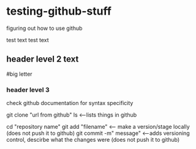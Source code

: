 # testing-github-stuff
figuring out how to use github

test text test text
## header level 2 text
#big letter
### header level 3
check github documentation for syntax specificity

git clone "url from github"
ls <--lists things in github


cd "repository name"
git add "filename"   <-- make a version/stage locally (does not push it to github)
git commit -m" message"  <--adds versioning control, descirbe what the changes were (does not push it to github)


